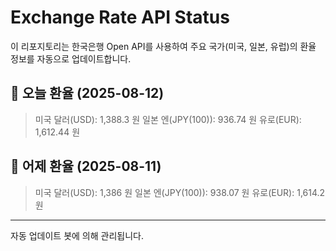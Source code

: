 
# Exchange Rate API Status

이 리포지토리는 한국은행 Open API를 사용하여 주요 국가(미국, 일본, 유럽)의 환율 정보를 자동으로 업데이트합니다.

## 📅 오늘 환율 (2025-08-12)
> 미국 달러(USD): 1,388.3 원
> 일본 엔(JPY(100)): 936.74 원
> 유로(EUR): 1,612.44 원

## 📅 어제 환율 (2025-08-11)
> 미국 달러(USD): 1,386 원
> 일본 엔(JPY(100)): 938.07 원
> 유로(EUR): 1,614.2 원

---
자동 업데이트 봇에 의해 관리됩니다.
